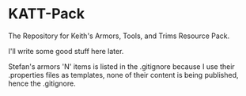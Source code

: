 # KATT-Pack
The Repository for Keith's Armors, Tools, and Trims Resource Pack.

I'll write some good stuff here later.

Stefan's armors 'N' items is listed in the .gitignore because I use their .properties files as templates, none of their content is being published, hence the .gitignore.
